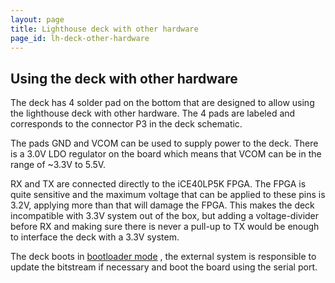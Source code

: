 ```yaml
---
layout: page
title: Lighthouse deck with other hardware
page_id: lh-deck-other-hardware
---
```


## Using the deck with other hardware

The deck has 4 solder pad on the bottom that are designed to allow using the lighthouse deck with other hardware. The 4 pads are labeled and corresponds to the connector P3 in the deck schematic.

The pads GND and VCOM can be used to supply power to the deck. There is a 3.0V LDO regulator on the board which means that VCOM can be in the range of ~3.3V to 5.5V.

RX and TX are connected directly to the iCE40LP5K FPGA. The FPGA is quite sensitive and the maximum voltage that can be applied to these pins is 3.2V, applying more than that will damage the FPGA. This makes the deck incompatible with 3.3V system out of the box, but adding a voltage-divider before RX and making sure there is never a pull-up to TX would be enough to interface the deck with a 3.3V system.

The deck boots in [bootloader mode](/documentation/repository/lighthouse-bootloader/master/) , the external system is responsible to update the bitstream if necessary and boot the board using the serial port.


